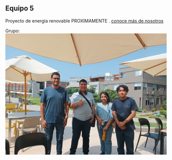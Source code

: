 ## Equipo 5
Proyecto de energía renovable PROXIMAMENTE . 
[conoce más de nosotros](https://github.com/Dooncito/fundamentos-de-dise-o/blob/main/FdD/Entregables/Sobre_nosotros.md)


Grupo:
![Descripción de la imagen](https://github.com/Dooncito/fundamentos-de-dise-o/blob/0dd945176e1d28cc54fcccfb2de06847f1ee8314/Imagenes/Image_2024.jpeg)


